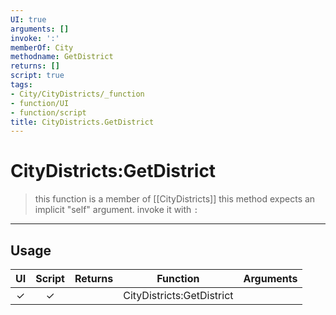 ```yaml
---
UI: true
arguments: []
invoke: ':'
memberOf: City
methodname: GetDistrict
returns: []
script: true
tags:
- City/CityDistricts/_function
- function/UI
- function/script
title: CityDistricts.GetDistrict
---
```

# CityDistricts:GetDistrict
> this function is a member of [[CityDistricts]]
> this method expects an implicit "self" argument. invoke it with `:`
-----
## Usage
|  UI | Script | Returns | Function | Arguments |
|:---:|:------:|-------:|:--------:|:---------|
|✓|✓||CityDistricts:GetDistrict||
